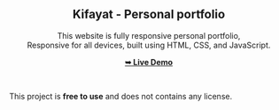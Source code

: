 <div align="center">
  
  

  <h2 align="center">Kifayat - Personal portfolio</h2>

  This website is fully responsive personal portfolio, <br />Responsive for all devices, built using HTML, CSS, and JavaScript.

  <a href=""><strong>➥ Live Demo</strong></a>

</div>

<br />



This project is **free to use** and does not contains any license.
